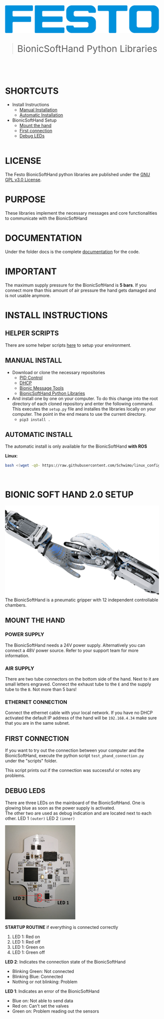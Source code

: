 [![FESTO](images/logo.png)](https://www.festo.com/group/de/cms/10156.htm)

> <p style="font-size:30px">BionicSoftHand Python Libraries </p>
<br></br>

# SHORTCUTS
* Install Instructions
    * [Manual Installation](#MANUAL-INSTALL)
    * [Automatic Installation](#AUTOMATIC-INSTALL)
* BionicSoftHand Setup
    * [Mount the hand](#mount-the-hand)
    * [First connection](#first-connection)
    * [Debug LEDs](#Debug-leds)
<br></br>

# LICENSE
The Festo BionicSoftHand python libraries are published under the [GNU GPL v3.0 License](https://www.gnu.org/licenses/gpl-3.0.de.html).

# PURPOSE
These libraries implement the necessary messages and core functionalities to communicate with the BionicSoftHand

# DOCUMENTATION
Under the folder docs is the complete [documentation](docs/build/html/index.html) for the code.

# IMPORTANT
The maximum supply pressure for the BionicSoftHand is **5 bars**. If you connect more than this amount of air pressure the hand gets damaged and is not usable anymore.

# INSTALL INSTRUCTIONS
## HELPER SCRIPTS
There are some helper scripts [here](https://github.com/Schwimo/linux_config) to setup your environment.

## MANUAL INSTALL
* Download or clone the necessary repositories
    * [PID Control](https://github.com/Schwimo/bionic-pid-control)
    * [DHCP](https://github.com/Schwimo/bionic-dhcp)
    * [Bionic Message Tools](https://github.com/Schwimo/bionic-message-tools)
    * [BionicSoftHand Python Libraries](https://github.com/Schwimo/phand-python-libs)
* And install one by one on your computer. To do this change into the root directory of each cloned repository and enter the following command. This executes the `setup.py` file and installes the libraries locally on your computer. The point in the end means to use the current directory.
    * `` pip3 install .  ``

## AUTOMATIC INSTALL
The automatic install is only available for the BionicSoftHand **with ROS**

**Linux**:
```bash
bash <(wget -qO- https://raw.githubusercontent.com/Schwimo/linux_config/master/scripts/setup_phand.bash)
```
<br>

# BIONIC SOFT HAND 2.0 SETUP
[![FESTO](images/bionic_soft_hand.png)](https://www.festo.com/group/de/cms/10156.htm)
The BionicSoftHand is a pneumatic gripper with 12 independent controllable chambers.

## MOUNT THE HAND
### POWER SUPPLY
The BionicSoftHand needs a 24V power supply. Alternatively you can connect a 48V power source. Refer to your support team for more information.
### AIR SUPPLY
There are two tube connectors on the bottom side of the hand. Next to it are small letters engraved.
Connect the exhaust tube to the `E` and the supply tube to the `B`. Not more than 5 bars!
### ETHERNET CONNECTION
Connect the ethernet cable with your local network.
If you have no DHCP activated the default IP address of the hand will be `192.168.4.34` make sure that you are in the same subnet.

## FIRST CONNECTION
If you want to try out the connection between your computer and the BionicSoftHand, execute the python script `test_phand_connection.py ` under the "scripts" folder.

This script prints out if the connection was successful or notes any problems.

## DEBUG LEDS
There are three LEDs on the mainboard of the BionicSoftHand. 
One is glowing blue as soon as the power supply is activated.   
The other two are used as debug indication and are located next to each other. 
LED 1 `(outer)` LED 2 `(inner)`

<img src="images\mainboard_leds.png" alt="Image of the Mainboard LEDs" width="230"/>

**STARTUP ROUTINE** if everything is connected correctly

1. LED 1: Red on
2. LED 1: Red off
3. LED 1: Green on
4. LED 1: Green off

**LED 2**: Indicates the connection state of the BionicSoftHand     
 * Blinking Green: Not connected       
 * Blinking Blue: Connected        
 * Nothing or not blinking: Problem        

**LED 1**: Indicates an error of the BionicSoftHand     
 * Blue on: Not able to send data      
 * Red on: Can't set the valves        
 * Green on: Problem reading out the sensors       
